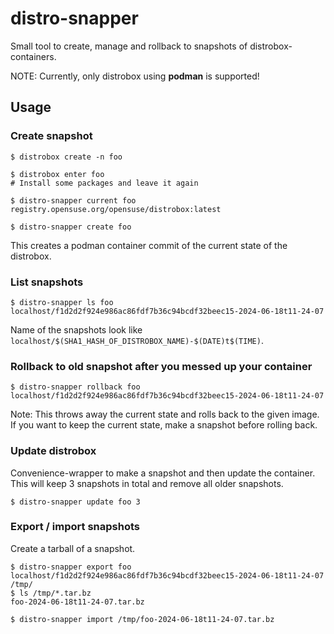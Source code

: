 # distro-snapper

Small tool to create, manage and rollback to snapshots of distrobox-containers.

NOTE: Currently, only distrobox using **podman** is supported!

## Usage
### Create snapshot

```
$ distrobox create -n foo

$ distrobox enter foo
# Install some packages and leave it again

$ distro-snapper current foo
registry.opensuse.org/opensuse/distrobox:latest

$ distro-snapper create foo
```

This creates a podman container commit of the current state of the distrobox.

### List snapshots

```
$ distro-snapper ls foo
localhost/f1d2d2f924e986ac86fdf7b36c94bcdf32beec15-2024-06-18t11-24-07
```

Name of the snapshots look like `localhost/$(SHA1_HASH_OF_DISTROBOX_NAME)-$(DATE)t$(TIME)`.

### Rollback to old snapshot after you messed up your container

```
$ distro-snapper rollback foo localhost/f1d2d2f924e986ac86fdf7b36c94bcdf32beec15-2024-06-18t11-24-07
```

Note: This throws away the current state and rolls back to the given image. If you want to keep the current state, make a snapshot before rolling back.

### Update distrobox

Convenience-wrapper to make a snapshot and then update the container.
This will keep 3 snapshots in total and remove all older snapshots.

```
$ distro-snapper update foo 3
```

### Export / import snapshots

Create a tarball of a snapshot.

```
$ distro-snapper export foo localhost/f1d2d2f924e986ac86fdf7b36c94bcdf32beec15-2024-06-18t11-24-07 /tmp/
$ ls /tmp/*.tar.bz
foo-2024-06-18t11-24-07.tar.bz

$ distro-snapper import /tmp/foo-2024-06-18t11-24-07.tar.bz
```
